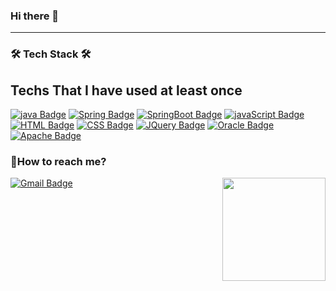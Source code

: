 ### Hi there 👋
---
<!--
**mjpark-19/mjpark-19** is a ✨ _special_ ✨ repository because its `README.md` (this file) appears on your GitHub profile.

Here are some ideas to get you started:

- 🔭 I’m currently working on ...
- 🌱 I’m currently learning ...
- 👯 I’m looking to collaborate on ...
- 🤔 I’m looking for help with ...
- 💬 Ask me about ...
- 📫 How to reach me: ...
- 😄 Pronouns: ...
- ⚡ Fun fact: ...

-->

### :hammer_and_wrench: Tech Stack :hammer_and_wrench:
## Techs That I have used at least once
[![java Badge](https://img.shields.io/badge/JAVA-CD5C5C?style=flat&logo=Java&logoColor=white)]() [![Spring Badge](https://img.shields.io/badge/Spring-990EE90?style=flat&logo=Spring&logoColor=white)]() [![SpringBoot Badge](https://img.shields.io/badge/Spring_Boot-7CFC00?style=flat&logo=SpringBoot&logoColor=white)]() [![javaScript Badge](https://img.shields.io/badge/JavaScript-F7DF1E?style=flat&logo=JavaScript&logoColor=white)]() [![HTML Badge](https://img.shields.io/badge/HTML-FFBF00?style=flat&logo=HTML5&logoColor=white)]() [![CSS Badge](https://img.shields.io/badge/CSS3-9FE2BF?style=flat&logo=CSS3&logoColor=white)]()  [![JQuery Badge](https://img.shields.io/badge/JQuery-D3D3D3?style=flat&logo=JQuery&logoColor=white)]() [![Oracle Badge](https://img.shields.io/badge/Oracle-FF0000?style=flat&logo=Oracle&logoColor=white)]() [![Apache Badge](https://img.shields.io/badge/Apache_Tomcat-F0E68C?style=flat&logo=ApacheTomcat&logoColor=white)]()

### 🤔How to reach me?
[![Gmail Badge](https://img.shields.io/badge/Gmail-D14836?style=flat&logo=Gmail&logoColor=white)](mailto:msyj10@gmail.com)
<img align='right' src="https://github-readme-stats.vercel.app/api?username=mjpark-19" height="165">
